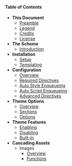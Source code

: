 #### Table of Contents

* **This Document**
	* [Preamble](infinity://admin:doc/index)
	* [Legend](infinity://admin:doc/doc_legend)
	* [Credits](infinity://admin:doc/doc_credits)
	* [License](infinity://admin:doc/doc_license)
* **The Scheme**
	* [Introduction](infinity://admin:doc/scheme)
* **Installation**
	* [Setup](infinity://admin:doc/install_setup)
	* [Templating](infinity://admin:doc/install_tpls)
* **Configuration**
	* [Overview](infinity://admin:doc/config)
	* [Required Directives](infinity://admin:doc/config_req)
	* [Auto Style Enqueueing](infinity://admin:doc/config_style)
	* [Auto Script Enqueueing](infinity://admin:doc/config_script)
	* [Advanced Directives](infinity://admin:doc/config_adv)
* **Theme Options**
	* [Overview](infinity://admin:doc/options)
	* [Sections](infinity://admin:doc/options_sections)
	* [Options](infinity://admin:doc/options_options)
* **Theme Features**
	* [Enabling](infinity://admin:doc/features_enable)
	* [Disabling](infinity://admin:doc/features_disable)
	* [Built-In](infinity://admin:doc/features_core)
* **Cascading Assets**
	* Images
		* [Overview](infinity://admin:doc/images)
		* [Functions](infinity://admin:doc/images_funcs)